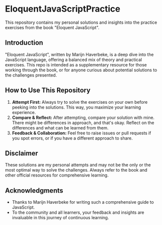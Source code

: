 # EloquentJavaScriptPractice

This repository contains my personal solutions and insights into the practice exercises from the book "Eloquent JavaScript". 

## Introduction

"Eloquent JavaScript", written by Marijn Haverbeke, is a deep dive into the JavaScript language, offering a balanced mix of theory and practical exercises. This repo is intended as a supplementary resource for those working through the book, or for anyone curious about potential solutions to the challenges presented.

## How to Use This Repository

1. **Attempt First:** Always try to solve the exercises on your own before peeking into the solutions. This way, you maximize your learning experience.
2. **Compare & Reflect:** After attempting, compare your solution with mine. There might be differences in approach, and that's okay. Reflect on the differences and what can be learned from them.
3. **Feedback & Collaboration:** Feel free to raise issues or pull requests if you spot errors, or if you have a different approach to share.

## Disclaimer

These solutions are my personal attempts and may not be the only or the most optimal way to solve the challenges. Always refer to the book and other official resources for comprehensive learning.

## Acknowledgments

- Thanks to Marijn Haverbeke for writing such a comprehensive guide to JavaScript.
- To the community and all learners, your feedback and insights are invaluable in this journey of continuous learning.
